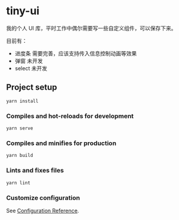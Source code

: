 # tiny-ui

我的个人 UI 库，平时工作中偶尔需要写一些自定义组件，可以保存下来。

目前有：

- 进度条 需要完善，应该支持传入信息控制动画等效果
- 弹窗 未开发
- select 未开发

## Project setup
```
yarn install
```

### Compiles and hot-reloads for development
```
yarn serve
```

### Compiles and minifies for production
```
yarn build
```

### Lints and fixes files
```
yarn lint
```

### Customize configuration
See [Configuration Reference](https://cli.vuejs.org/config/).
